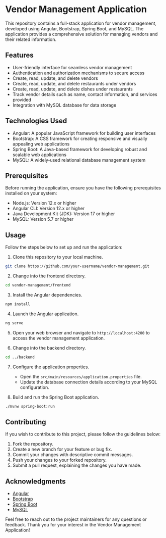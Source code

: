 # Vendor Management Application

This repository contains a full-stack application for vendor management, developed using Angular, Bootstrap, Spring Boot, and MySQL. The application provides a comprehensive solution for managing vendors and their related information.

## Features

- User-friendly interface for seamless vendor management
- Authentication and authorization mechanisms to secure access
- Create, read, update, and delete vendors
- Create, read, update, and delete restaurants under vendors
- Create, read, update, and delete dishes under restaurants
- Track vendor details such as name, contact information, and services provided
- Integration with MySQL database for data storage

## Technologies Used

- Angular: A popular JavaScript framework for building user interfaces
- Bootstrap: A CSS framework for creating responsive and visually appealing web applications
- Spring Boot: A Java-based framework for developing robust and scalable web applications
- MySQL: A widely-used relational database management system

## Prerequisites

Before running the application, ensure you have the following prerequisites installed on your system:

- Node.js: Version 12.x or higher
- Angular CLI: Version 12.x or higher
- Java Development Kit (JDK): Version 17 or higher
- MySQL: Version 5.7 or higher

## Usage

Follow the steps below to set up and run the application:

1. Clone this repository to your local machine.

```bash
git clone https://github.com/your-username/vendor-management.git
```

2. Change into the frontend directory.

```bash
cd vendor-management/frontend
```

3. Install the Angular dependencies.

```bash
npm install
```

4. Launch the Angular application.

```bash
ng serve
```

5. Open your web browser and navigate to `http://localhost:4200` to access the vendor management application.

6. Change into the backend directory.

```bash
cd ../backend
```

7. Configure the application properties.

   - Open the `src/main/resources/application.properties` file.
   - Update the database connection details according to your MySQL configuration.

8. Build and run the Spring Boot application.

```bash
./mvnw spring-boot:run
```

## Contributing

If you wish to contribute to this project, please follow the guidelines below:

1. Fork the repository.
2. Create a new branch for your feature or bug fix.
3. Commit your changes with descriptive commit messages.
4. Push your changes to your forked repository.
5. Submit a pull request, explaining the changes you have made.

## Acknowledgments

- [Angular](https://angular.io/)
- [Bootstrap](https://getbootstrap.com/)
- [Spring Boot](https://spring.io/projects/spring-boot)
- [MySQL](https://www.mysql.com/)

Feel free to reach out to the project maintainers for any questions or feedback. Thank you for your interest in the Vendor Management Application!
